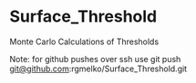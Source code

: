 Surface_Threshold
=================

Monte Carlo Calculations of Thresholds 

Note: for github pushes over ssh use
git push git@github.com:rgmelko/Surface_Threshold.git
